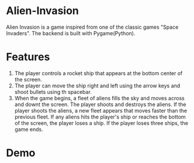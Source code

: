 # Alien-Invasion
Alien Invasion is a game inspired from one of the classic games "Space Invaders". The backend is built with Pygame(Python).

# Features
1. The player controls a rocket ship that appears at the bottom center of the screen.
2. The player can move the ship right and left using the arrow keys and shoot bullets using th spacebar.
3. When the game begins, a fleet of aliens fills the sky and moves across and downt the screen. The player shoots and destroys the aliens. If the player shoots the aliens, a new fleet appears that moves faster than the previous fleet. If any aliens hits the player's ship or reaches the bottom of the screen, the player loses a ship. If the player loses three ships, the game ends.

# Demo 
